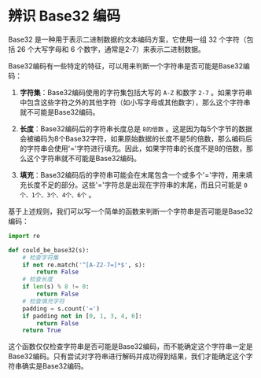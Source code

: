 # 辨识 Base32 编码

Base32 是一种用于表示二进制数据的文本编码方案，它使用一组 32 个字符（包括 26 个大写字母和 6 个数字，通常是2-7）来表示二进制数据。

Base32编码有一些特定的特征，可以用来判断一个字符串是否可能是Base32编码：

1. **字符集**：Base32编码使用的字符集包括大写的 `A-Z` 和数字 `2-7` 。如果字符串中包含这些字符之外的其他字符（如小写字母或其他数字），那么这个字符串就不可能是Base32编码。

2. **长度**：Base32编码后的字符串长度总是 `8的倍数` 。这是因为每5个字节的数据会被编码为8个Base32字符，如果原始数据的长度不是5的倍数，那么编码后的字符串会使用'='字符进行填充。因此，如果字符串的长度不是8的倍数，那么这个字符串就不可能是Base32编码。

3. **填充**：Base32编码后的字符串可能会在末尾包含一个或多个'='字符，用来填充长度不足的部分。这些'='字符总是出现在字符串的末尾，而且只可能是 `0个、1个、3个、4个、6个` 。

基于上述规则，我们可以写一个简单的函数来判断一个字符串是否可能是Base32编码：

```python
import re

def could_be_base32(s):
    # 检查字符集
    if not re.match('^[A-Z2-7=]*$', s):
        return False
    # 检查长度
    if len(s) % 8 != 0:
        return False
    # 检查填充字符
    padding = s.count('=')
    if padding not in [0, 1, 3, 4, 6]:
        return False
    return True
```

这个函数仅仅检查字符串是否可能是Base32编码，而不能确定这个字符串一定是Base32编码。只有尝试对字符串进行解码并成功得到结果，我们才能确定这个字符串确实是Base32编码。
